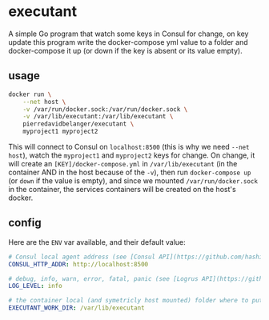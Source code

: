 # executant

A simple Go program that watch some keys in Consul for change,
on key update this program write the docker-compose yml value 
to a folder and docker-compose it up (or down if the key is absent or its value empty).

## usage

```sh
docker run \
    --net host \
    -v /var/run/docker.sock:/var/run/docker.sock \
    -v /var/lib/executant:/var/lib/executant \
    pierredavidbelanger/executant \
    myproject1 myproject2
```

This will connect to Consul on `localhost:8500` (this is why we need `--net host`), watch the `myproject1` and `myproject2` keys for change. On change, it will create an `[KEY]/docker-compose.yml` in `/var/lib/executant` (in the container AND in the host because of the `-v`), then run `docker-compose up` (or `down` if the value is empty), and since we mounted `/var/run/docker.sock` in the container, the services containers will be created on the host's docker.

## config

Here are the `ENV` var available, and their default value:

```yml
# Consul local agent address (see [Consul API](https://github.com/hashicorp/consul/blob/master/api/api.go) for other ENV var)
CONSUL_HTTP_ADDR: http://localhost:8500

# debug, info, warn, error, fatal, panic (see [Logrus API](https://github.com/sirupsen/logrus/blob/master/logrus.go))
LOG_LEVEL: info

# the container local (and symetricly host mounted) folder where to put the project files
EXECUTANT_WORK_DIR: /var/lib/executant
```